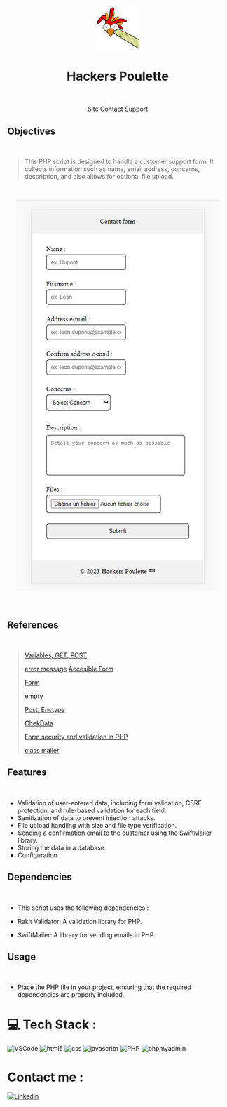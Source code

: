 <div align="center">

<a href="https://contacthelpform.000webhostapp.com/index.php">
  <img src="https://github.com/DelphineLecorney/hackers-poulette/blob/main/assets/pictures/LogoPoulette.jpg" alt="Hackers Poulette" width="100px">
</a>
 

<br>

# Hackers Poulette

<br>

[Site Contact Support](https://contacthelpform.000webhostapp.com/index.php)

</div>

## Objectives

<br>

> This PHP script is designed to handle a customer support form. It collects information such as name, email address, concerns, description, and also allows for optional file upload.
>
> 
<br>

<div align="center">
 
 ![Form contact](https://github.com/DelphineLecorney/hackers-poulette/blob/main/assets/pictures/Form.jpg "Form contact")
 
</div>
<br>

## References

<br>

> [Variables, GET, POST](https://www.php.net/manual/fr/language.variables.external.php)
>
> [error message](http://uxmas.com/2012/the-4-hs-of-writing-error-messages)
> [Accesible Form](https://formspree.io/blog/accessible-forms/)
>
> [Form](https://www.php.net/manual/fr/tutorial.forms.php)
>
> [empty](https://www.php.net/manual/en/function.empty.php)
>
> [Post, Enctype](https://developer.mozilla.org/fr/docs/Learn/Forms/Sending_and_retrieving_form_data)
>
> [ChekData](https://www.w3schools.com/php/php_form_validation.asp)
>
> [Form security and validation in PHP](https://www.pierre-giraud.com/php-mysql-apprendre-coder-cours/securiser-valider-formulaire/)
>
> [class mailer](https://github.com/PHPMailer/PHPMailer)

## Features

<br>

* Validation of user-entered data, including form validation, CSRF protection, and rule-based validation for each field.
* Sanitization of data to prevent injection attacks.
* File upload handling with size and file type verification.
* Sending a confirmation email to the customer using the SwiftMailer library.
* Storing the data in a database.
* Configuration

## Dependencies

<br>

* This script uses the following dependencies :
 
* Rakit Validator: A validation library for PHP.
* SwiftMailer: A library for sending emails in PHP. 

## Usage

<br>

* Place the PHP file in your project, ensuring that the required dependencies are properly included.

# 💻 Tech Stack :

<p align='left'>
  
<img src="https://github.com/DelphineLecorney/Template-readme/blob/main/PICTURES_read_me_/visual-studio.jpg" alt="VSCode" height="60" width="60" />

<img src="https://github.com/DelphineLecorney/Template-readme/blob/main/PICTURES_read_me_/html5.jpeg" alt="html5" height="60" width="60" /> 

<img src="https://github.com/DelphineLecorney/Template-readme/blob/main/PICTURES_read_me_/css.jpg" alt="css" height="60" width="60" /> 

<img src="https://github.com/DelphineLecorney/Template-readme/blob/main/PICTURES_read_me_/JS.JPG" alt="javascript" height="60" width="60" /> 

<img src="https://github.com/DelphineLecorney/Template-readme/blob/main/PICTURES_read_me_/php_logo.jpg" alt="PHP" height="60" width="60" /> 

<img src="https://github.com/DelphineLecorney/Template-readme/blob/main/PICTURES_read_me_/myphpadmin.png" alt="phpmyadmin" height="60" width="60" /> 

</p>

# Contact me :

<a href="https://www.linkedin.com/in/delphine-lecorney/">
  <img src="https://github.com/DelphineLecorney/Template-readme/blob/main/PICTURES_read_me_/linkedin.png" alt="Linkedin" width="80px">
</a>





